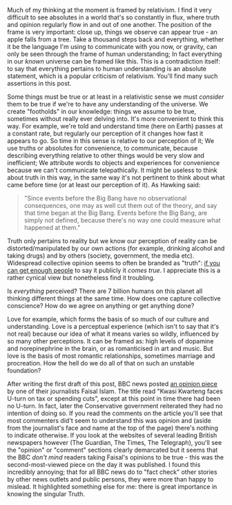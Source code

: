 Much of my thinking at the moment is framed by relativism. I find it very difficult to see absolutes in a world that's so constantly in flux, where truth and opinion regularly flow in and out of one another. The position of the frame is very important: close up, things we observe can appear true - an apple falls from a tree. Take a thousand steps back and everything, whether it be the language I'm using to communicate with you now, or gravity, can only be seen through the frame of human understanding; In fact everything in our _known_ universe can be framed like this. This is a contradiction itself: to say that everything pertains to human understanding is an absolute statement, which is a popular criticism of relativism. You'll find many such assertions in this post.

Some things must be true or at least in a relativistic sense we must _consider_ them to be true if we're to have any understanding of the universe. We create "footholds" in our knowledge: things we assume to be true, sometimes without really ever delving into. It's more convenient to think this way. For example, we're told and understand time (here on Earth) passes at a constant rate, but regularly our perception of it changes how fast it appears to go. So time in this sense is relative to our perception of it; We use truths or absolutes for convenience, to communicate, because describing everything relative to other things would be very slow and inefficient; We attribute words to objects and experiences for convenience because we can't communicate telepathically. It might be useless to think about truth in this way, in the same way it's not pertinent to think about what came before time (or at least our perception of it). As Hawking said:

> "Since events before the Big Bang have no observational consequences, one may as well cut them out of the theory, and say that time began at the Big Bang. Events before the Big Bang, are simply not defined, because there's no way one could measure what happened at them."

Truth only pertains to reality but we know our perception of reality can be distorted/manipulated by our own actions (for example, drinking alcohol and taking drugs) and by others (society, government, the media etc). Widespread collective opinion seems to often be branded as "truth": [if you can get enough people](/embracing-the-heterodox/) to say it publicly it _comes true_. I appreciate this is a rather cynical view but nonetheless find it troubling.

Is _everything_ perceived? There are 7 billion humans on this planet all thinking different things at the same time. How does one capture collective conscience? How do we agree on anything or get anything done?

Love for example, which forms the basis of so much of our culture and understanding. Love is a perceptual experience (which isn't to say that it's not real) because our idea of what it means varies so wildly, influenced by so many other perceptions. It can be framed as: high levels of dopamine and norepinephrine in the brain, or as romanticised in art and music. But love is the basis of most romantic relationships, sometimes marriage and procreation. How the hell do we do all of that on such an unstable foundation?

After writing the first draft of this post, BBC news posted [an opinion piece](https://www.bbc.co.uk/news/business-63049044) by one of their journalists Faisal Islam. The title read "Kwasi Kwarteng faces U-turn on tax or spending cuts", except at this point in time there had been no U-turn. In fact, later the Conservative government reiterated they had no intention of doing so. If you read the comments on the article you'll see that most commenters did't seem to understand this was opinion and (aside from the journalist's face and name at the top of the page) there's nothing to indicate otherwise. If you look at the websites of several leading British newspapers however (The Guardian, The Times, The Telegraph), you'll see the "opinion" or "comment" sections clearly demarcated but it seems that the BBC _don't mind_ readers taking Faisal's opinions to be true - this was the second-most-viewed piece on the day it was published. I found this incredibly annoying; that for all BBC news do to "fact check" other stories by other news outlets and public persons, they were more than happy to mislead. It highlighted something else for me: there is great importance in knowing the singular Truth.
